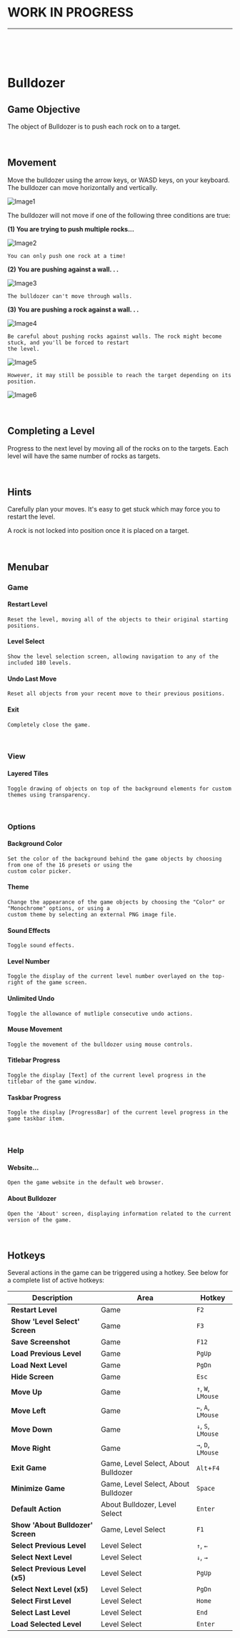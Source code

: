 # WORK IN PROGRESS
---
<br><br><br>

# Bulldozer

## Game Objective 
The object of Bulldozer is to push each rock on to a target.

<br>

## Movement
Move the bulldozer using the arrow keys, or WASD keys, on your keyboard. The bulldozer can move horizontally and vertically.

![Image1](https://i.imgur.com/aFz4lhZ.png)

The bulldozer will not move if one of the following three conditions are true:

**(1) You are trying to push multiple rocks...**

![Image2](https://i.imgur.com/Mr4a0q7.png)

	You can only push one rock at a time!

**(2) You are pushing against a wall. . .**

![Image3](https://i.imgur.com/Xecqy3B.png)

	The bulldozer can't move through walls.

**(3) You are pushing a rock against a wall. . .**

![Image4](https://i.imgur.com/KV91Ukv.png)

	Be careful about pushing rocks against walls. The rock might become stuck, and you'll be forced to restart
	the level.

![Image5](https://i.imgur.com/yBjsOwB.png)

	However, it may still be possible to reach the target depending on its position.

![Image6](https://i.imgur.com/pfcdTys.png)

<br>

## Completing a Level
Progress to the next level by moving all of the rocks on to the targets. Each level will have the same number of rocks as targets.

<br>

## Hints
Carefully plan your moves. It's easy to get stuck which may force you to restart the level.

A rock is not locked into position once it is placed on a target.

<br>

## Menubar
### Game

#### Restart Level
	Reset the level, moving all of the objects to their original starting positions.

#### Level Select
	Show the level selection screen, allowing navigation to any of the included 180 levels.

#### Undo Last Move
	Reset all objects from your recent move to their previous positions.

#### Exit
	Completely close the game.

<br>

### View
#### Layered Tiles
	Toggle drawing of objects on top of the background elements for custom themes using transparency.

<br>

### Options
#### Background Color
	Set the color of the background behind the game objects by choosing from one of the 16 presets or using the
	custom color picker.

#### Theme
	Change the appearance of the game objects by choosing the "Color" or "Monochrome" options, or using a
	custom theme by selecting an external PNG image file.

#### Sound Effects
	Toggle sound effects.

#### Level Number
	Toggle the display of the current level number overlayed on the top-right of the game screen.

#### Unlimited Undo
	Toggle the allowance of mutliple consecutive undo actions.

#### Mouse Movement
	Toggle the movement of the bulldozer using mouse controls.

#### Titlebar Progress
	Toggle the display [Text] of the current level progress in the titlebar of the game window.

#### Taskbar Progress
	Toggle the display [ProgressBar] of the current level progress in the game taskbar item.

<br>

### Help
#### Website...
	Open the game website in the default web browser.

#### About Bulldozer
	Open the 'About' screen, displaying information related to the current version of the game.

<br>

## Hotkeys
Several actions in the game can be triggered using a hotkey. See below for a complete list of active hotkeys:

|          **Description**          |              **Area**               |     **Hotkey**     |
|-----------------------------------|-------------------------------------|--------------------|
| **Restart Level**                 | Game                                | `F2`               |
| **Show 'Level Select' Screen**    | Game                                | `F3`               |
| **Save Screenshot**               | Game                                | `F12`              |
| **Load Previous Level**           | Game                                | `PgUp`             |
| **Load Next Level**               | Game                                | `PgDn`             |
| **Hide Screen**                   | Game                                | `Esc`              |
| **Move Up**                       | Game                                | `↑`, `W`, `LMouse` |
| **Move Left**                     | Game                                | `←`, `A`, `LMouse` |
| **Move Down**                     | Game                                | `↓`, `S`, `LMouse` |
| **Move Right**                    | Game                                | `→`, `D`, `LMouse` |
| **Exit Game**                     | Game, Level Select, About Bulldozer | `Alt`+`F4`         |
| **Minimize Game**                 | Game, Level Select, About Bulldozer | `Space`            |
| **Default Action**                | About Bulldozer, Level Select       | `Enter`            |
| **Show 'About Bulldozer' Screen** | Game, Level Select                  | `F1`               |
| **Select Previous Level**         | Level Select                        | `↑`, `←`           |
| **Select Next Level**             | Level Select                        | `↓`, `→`           |
| **Select Previous Level (x5)**    | Level Select                        | `PgUp`             |
| **Select Next Level (x5)**        | Level Select                        | `PgDn`             |
| **Select First Level**            | Level Select                        | `Home`             |
| **Select Last Level**             | Level Select                        | `End`              |
| **Load Selected Level**           | Level Select                        | `Enter`            |
